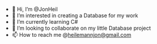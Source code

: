 - 👋 Hi, I’m @JonHeil
- 👀 I’m interested in creating a Database for my work
- 🌱 I’m currently learning C#
- 💞️ I’m looking to collaborate on my little Database project
- 📫 How to reach me @heilemannjon@gmail.com

<!---
JonHeil/JonHeil is a ✨ special ✨ repository because its `README.md` (this file) appears on your GitHub profile.
You can click the Preview link to take a look at your changes.
--->
